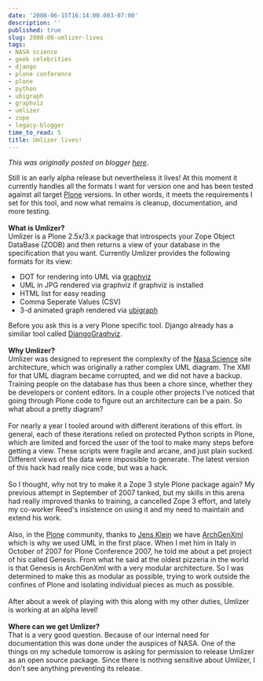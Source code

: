 ```yaml
---
date: '2008-06-15T16:14:00.003-07:00'
description: ''
published: true
slug: 2008-06-umlizer-lives
tags:
- NASA science
- geek celebrities
- django
- plone conference
- plone
- python
- ubigraph
- graphviz
- umlizer
- zope
- legacy-blogger
time_to_read: 5
title: Umlizer lives!
---
```


*This was originally posted on blogger [here](https://pydanny.blogspot.com/2008/06/umlizer-lives.html)*.

Still is an early alpha release but nevertheless it lives!  At this moment it currently handles all the formats I want for version one and has been tested against all target <a href="http://plone.org">Plone</a> versions.  In other words, it meets the requirements I set for this tool, and now what remains is cleanup, documentation, and more testing.<br /><br /><span style="font-weight: bold;">What is Umlizer?</span><br />Umlizer is a Plone 2.5x/3.x package that introspects your Zope Object DataBase (ZODB) and then returns a view of your database in the specification that you want.  Currently Umlizer provides the following formats for its view:<br /><ul><li>DOT for rendering into UML via <a href="http://graphviz.org/">graphviz</a></li><li>UML in JPG rendered via graphviz if graphviz is installed</li><li>HTML list for easy reading<br /></li><li>Comma Seperate Values (CSV)</li><li>3-d animated graph rendered via <a href="http://www.ubietylab.net/ubigraph/index.html">ubigraph</a></li></ul>Before you ask this is a very Plone specific tool.  Django already has a similiar tool called <a href="http://code.djangoproject.com/wiki/DjangoGraphviz">DjangoGraqhviz</a>. <br /><br /><span style="font-weight: bold;">Why Umlizer?</span><span id="formatbar_Buttons" style="display: block;"><span class="on" id="formatbar_CreateLink" style="display: block;" title="Link"></span></span>Umlizer was designed to represent the complexity of the <a href="http://nasascience.nasa.gov">Nasa Science</a> site architecture, which was originally a rather complex UML diagram.   The XMI for that UML diagram became corrupted, and we did not have a backup.  Training people on the database has thus been a chore since, whether they be developers or content editors.  In a couple other projects I've noticed that going through Plone code to figure out an architecture can be a pain.  So what about a pretty diagram?<br /><br />For nearly a year I tooled around with different iterations of this effort.  In general, each of these iterations relied on protected Python scripts in Plone, which are limited and forced the user of the tool to make many steps before getting a view.  These scripts were fragile and arcane, and just plain sucked.  Different views of the data were impossible to generate.  The latest version of this hack had really nice code, but was a hack.<br /><br />So I thought, why not try to make it a Zope 3 style Plone package again?  My previous attempt in September of 2007 tanked, but my skills in this arena had really improved thanks to training, a cancelled Zope 3 effort, and lately my co-worker Reed's insistence on using it and my need to maintain and extend his work.<br /><br />Also, in the <a href="http://plone.org">Plone</a> community, thanks to  <a href="http://plone.org/author/jensens">Jens Klein</a> we have <a href="http://plone.org/products/archgenxml">ArchGenXml</a> which is why we used UML in the first place.  When I met him in Italy in October of 2007 for Plone Conference 2007, he told me about a pet project of his called Genesis.  From what he said at the oldest pizzeria in the world is that Genesis is ArchGenXml with a very modular architecture.  So I was determined to make this as modular as possible, trying to work outside the confines of Plone and isolating individual pieces as much as possible.<br /><br />After about a week of playing with this along with my other duties, Umlizer is working at an alpha level!<br /><br /><span style="font-weight: bold;">Where can we get Umlizer?<br /></span>That is a very good question.  Because of our internal need for documentation this was done under the auspices of NASA.  One of the things on my schedule tomorrow is asking for permission to release Umlizer as an open source package.  Since there is nothing sensitive about Umlizer, I don't see anything preventing its release.<span style="font-weight: bold;"><br /></span>